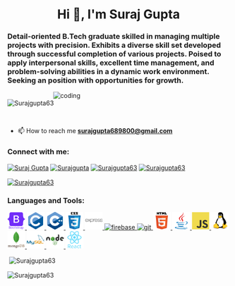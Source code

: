 <h1 align="center">Hi 👋, I'm Suraj Gupta</h1>
<h3 align="left">Detail-oriented B.Tech graduate skilled in managing multiple projects with precision. Exhibits a diverse skill set developed through successful completion of various projects. Poised to apply interpersonal skills, excellent time management, and problem-solving abilities in a dynamic work environment. Seeking an position with opportunities for growth.</h3>
<img align="right" alt="coding" width="400" src="https://cdn.videoplasty.com/animation/chill-coding-programming-lo-fi-animation-stock-animation-21874-1024x576.jpg">

<p align="left"> <img src="https://komarev.com/ghpvc/?username=Surajgupta63&label=Profile%20views&color=0e75b6&style=flat" alt="Surajgupta63" /> </p>

<p align="left"> <a href="https://x.com/SurajGu35424702" target="blank"><img src="https://img.shields.io/twitter/follow/?logo=twitter&style=for-the-badge" alt="" /></a> </p>

- 📫 How to reach me **surajgupta689800@gmail.com**

<h3 align="left">Connect with me:</h3>
<p align="left">
<a href="https://www.linkedin.com/in/guptasurajlpu/" target="blank"><img align="center" src="https://raw.githubusercontent.com/Surajgupta63/github-profile-readme-generator/master/src/images/icons/Social/linked-in-alt.svg" alt="Suraj Gupta" height="30" width="40" /></a>
<a href="https://www.codechef.com/users/surajgupta6898" target="blank"><img align="center" src="https://cdn.jsdelivr.net/npm/simple-icons@3.1.0/icons/codechef.svg" alt="Surajgupta" height="30" width="40" /></a>
<a href="https://www.hackerrank.com/Surajgupta63" target="blank"><img align="center" src="https://raw.githubusercontent.com/Surajgupta63/github-profile-readme-generator/master/src/images/icons/Social/hackerrank.svg" alt="Surajgupta63" height="30" width="40" /></a>
<a href="https://www.leetcode.com/Surajgupta63" target="blank"><img align="center" src="https://raw.githubusercontent.com/Surajgupta63/github-profile-readme-generator/master/src/images/icons/Social/leet-code.svg" alt="Surajgupta63" height="30" width="40" /></a>

<a href="https://www.geeksforgeeks.org/user/surajgupt6awc/" target="blank"><img align="center" src="https://raw.githubusercontent.com/Surajgupta63/github-profile-readme-generator/master/src/images/icons/Social/geeks-for-geeks.svg" alt="Surajgupta63" height="30" width="40" /></a>
</p>

<h3 align="left">Languages and Tools:</h3>
<p align="left"> <a href="https://getbootstrap.com" target="_blank" rel="noreferrer"> <img src="https://raw.githubusercontent.com/devicons/devicon/master/icons/bootstrap/bootstrap-plain-wordmark.svg" alt="bootstrap" width="40" height="40"/> </a> <a href="https://www.cprogramming.com/" target="_blank" rel="noreferrer"> <img src="https://raw.githubusercontent.com/devicons/devicon/master/icons/c/c-original.svg" alt="c" width="40" height="40"/> </a> <a href="https://www.w3schools.com/cpp/" target="_blank" rel="noreferrer"> <img src="https://raw.githubusercontent.com/devicons/devicon/master/icons/cplusplus/cplusplus-original.svg" alt="cplusplus" width="40" height="40"/> </a> <a href="https://www.w3schools.com/css/" target="_blank" rel="noreferrer"> <img src="https://raw.githubusercontent.com/devicons/devicon/master/icons/css3/css3-original-wordmark.svg" alt="css3" width="40" height="40"/> </a> <a href="https://expressjs.com" target="_blank" rel="noreferrer"> <img src="https://raw.githubusercontent.com/devicons/devicon/master/icons/express/express-original-wordmark.svg" alt="express" width="40" height="40"/> </a> <a href="https://firebase.google.com/" target="_blank" rel="noreferrer"> <img src="https://www.vectorlogo.zone/logos/firebase/firebase-icon.svg" alt="firebase" width="40" height="40"/> </a> <a href="https://git-scm.com/" target="_blank" rel="noreferrer"> <img src="https://www.vectorlogo.zone/logos/git-scm/git-scm-icon.svg" alt="git" width="40" height="40"/> </a> <a href="https://www.w3.org/html/" target="_blank" rel="noreferrer"> <img src="https://raw.githubusercontent.com/devicons/devicon/master/icons/html5/html5-original-wordmark.svg" alt="html5" width="40" height="40"/> </a> <a href="https://www.java.com" target="_blank" rel="noreferrer"> <img src="https://raw.githubusercontent.com/devicons/devicon/master/icons/java/java-original.svg" alt="java" width="40" height="40"/> </a> <a href="https://developer.mozilla.org/en-US/docs/Web/JavaScript" target="_blank" rel="noreferrer"> <img src="https://raw.githubusercontent.com/devicons/devicon/master/icons/javascript/javascript-original.svg" alt="javascript" width="40" height="40"/> </a> <a href="https://www.linux.org/" target="_blank" rel="noreferrer"> <img src="https://raw.githubusercontent.com/devicons/devicon/master/icons/linux/linux-original.svg" alt="linux" width="40" height="40"/> </a> <a href="https://www.mongodb.com/" target="_blank" rel="noreferrer"> <img src="https://raw.githubusercontent.com/devicons/devicon/master/icons/mongodb/mongodb-original-wordmark.svg" alt="mongodb" width="40" height="40"/> </a> <a href="https://www.mysql.com/" target="_blank" rel="noreferrer"> <img src="https://raw.githubusercontent.com/devicons/devicon/master/icons/mysql/mysql-original-wordmark.svg" alt="mysql" width="40" height="40"/> </a> <a href="https://nodejs.org" target="_blank" rel="noreferrer"> <img src="https://raw.githubusercontent.com/devicons/devicon/master/icons/nodejs/nodejs-original-wordmark.svg" alt="nodejs" width="40" height="40"/> </a> <a href="https://reactjs.org/" target="_blank" rel="noreferrer"> <img src="https://raw.githubusercontent.com/devicons/devicon/master/icons/react/react-original-wordmark.svg" alt="react" width="40" height="40"/> </a> </p>

<p>&nbsp;<img align="center" src="https://github-readme-stats.vercel.app/api?username=Surajgupta63&show_icons=true&locale=en" alt="Surajgupta63" /></p>

<p><img align="center" src="https://github-readme-streak-stats.herokuapp.com/?user=Surajgupta63&" alt="Surajgupta63" /></p>
